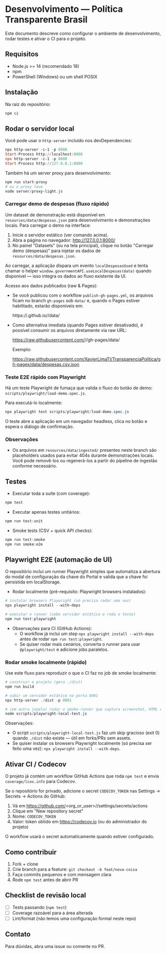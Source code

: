 # Desenvolvimento — Política Transparente Brasil

Este documento descreve como configurar o ambiente de desenvolvimento, rodar testes e ativar o CI para o projeto.

## Requisitos
- Node.js >= 14 (recomendado 18)
- npm
- PowerShell (Windows) ou um shell POSIX

## Instalação
Na raiz do repositório:

```powershell
npm ci
```

## Rodar o servidor local
Você pode usar o `http-server` incluído nos devDependencies:

```powershell
npx http-server -c-1 -p 8000
Start-Process http://localhost:8000
npx http-server -c-1 -p 8000
Start-Process http://127.0.0.1:8000
```

Também há um server proxy para desenvolvimento:

```powershell
npm run start-proxy
# ou o proxy leve
node server/proxy-light.js
```
### Carregar demo de despesas (fluxo rápido)

Um dataset de demonstração está disponível em `resources/data/despesas.json` para desenvolvimento e demonstrações locais. Para carregar o demo na interface:

1. Inicie o servidor estático (ver comando acima).
2. Abra a página no navegador: http://127.0.0.1:8000/
3. No painel "Datasets" (ou na tela principal), clique no botão "Carregar demo (despesas)" para injetar os dados de `resources/data/despesas.json`.

Ao carregar, a aplicação dispara um evento `localDespesasUsed` e tenta chamar o helper `window.governmentAPI.useLocalDespesas(data)` quando disponível — isso integra os dados ao fluxo existente da UI.

Acesso aos dados publicados (raw & Pages):

- Se você publicou com o workflow `publish-gh-pages.yml`, os arquivos ficam no branch `gh-pages` sob `data/` e, quando o Pages estiver habilitado, estarão disponíveis em:

	https://<OWNER>.github.io/<REPO>/data/

- Como alternativa imediata (quando Pages estiver desativado), é possível consumir os arquivos diretamente via raw URL:

	https://raw.githubusercontent.com/<OWNER>/<REPO>/gh-pages/data/<ARQUIVO>

	Exemplo:

	https://raw.githubusercontent.com/XavierLimaTI/TransparenciaPolitica/gh-pages/data/despesas.csv.json

### Teste E2E rápido com Playwright

Há um teste Playwright de fumaça que valida o fluxo do botão de demo: `scripts/playwright/load-demo.spec.js`.

Para executá-lo localmente:

```powershell
npx playwright test scripts/playwright/load-demo.spec.js
```

O teste abre a aplicação em um navegador headless, clica no botão e espera o diálogo de confirmação.

### Observações

- Os arquivos em `resources/data/ingested/` presentes neste branch são placeholders usados para evitar 404s durante demonstrações locais. Você pode removê-los ou regenerá-los a partir do pipeline de ingestão conforme necessário.

## Testes
- Executar toda a suíte (com coverage):

```powershell
npm test
```

- Executar apenas testes unitários:

```powershell
npm run test:unit
```

- Smoke tests (CSV + quick API checks):

```powershell
npm run test:smoke
npm run smoke:e2e
```

## Playwright E2E (automação de UI)

O repositório inclui um runner Playwright simples que automatiza a abertura do modal de configuração da chave do Portal e valida que a chave foi persistida em localStorage.

- Rodar localmente (pré-requisito: Playwright browsers instalados):

```powershell
# instalar browsers Playwright (só precisa rodar uma vez)
npx playwright install --with-deps

# executar o runner (sobe servidor estático e roda o teste)
npm run test:playwright
```

- Observações para CI (GitHub Actions):
	- O workflow já inclui um step `npx playwright install --with-deps` antes de rodar `npm run test:playwright`.
	- Se quiser rodar mais cenários, converta o runner para usar `@playwright/test` e adicione jobs paralelos.

### Rodar smoke localmente (rápido)

Use este fluxo para reproduzir o que o CI faz no job de smoke localmente:

```powershell
# construir o projeto (gera ./dist)
npm run build

# subir um servidor estático na porta 8001
npx http-server ./dist -p 8001

# (em outra janela) rodar o smoke-runner que captura screenshot, HTML e logs
node scripts/playwright-local-test.js
```

Observações:
- O script `scripts/playwright-local-test.js` faz um skip gracioso (exit 0) quando `./dist` não existe — útil em forks/PRs sem assets.
- Se quiser instalar os browsers Playwright localmente (só precisa ser feito uma vez): `npx playwright install --with-deps`.


## Ativar CI / Codecov
O projeto já contém um workflow GitHub Actions que roda `npm test` e envia `coverage/lcov.info` para Codecov.

Se o repositório for privado, adicione o secret `CODECOV_TOKEN` nas Settings → Secrets → Actions do GitHub:

1. Vá em https://github.com/<org_or_user>/<repo>/settings/secrets/actions
2. Clique em "New repository secret"
3. Nome: `CODECOV_TOKEN`
4. Valor: token obtido em https://codecov.io (ou do administrador do projeto)

O workflow usará o secret automaticamente quando estiver configurado.

## Como contribuir
1. Fork + clone
2. Crie branch para a feature: `git checkout -b feat/nova-coisa`
3. Faça commits pequenos e com mensagem clara
4. Rode `npm test` antes de abrir PR

## Checklist de revisão local
- [ ] Tests passando (`npm test`)
- [ ] Coverage razoável para a área alterada
- [ ] Lint/format (não temos uma configuração formal neste repo)

## Contato
Para dúvidas, abra uma issue ou comente no PR.

